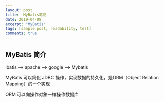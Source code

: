 ```yaml
---
layout: post
title:  MyBatis笔记
date: 2019-04-08
excerpt: "MyBatis"
tags: [sample post, readability, test]
comments: true
---
```




## MyBatis 简介

ibatis —> apache —> google —> Mybatis 

MyBatis 可以简化 JDBC 操作，实现数据的持久化，是ORM（Object Relation Mapping）的一个实现

ORM 可以向操作对象一样操作数据库












